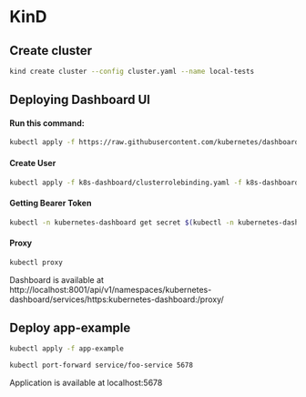 # KinD
## Create cluster

```sh
kind create cluster --config cluster.yaml --name local-tests
```

## Deploying Dashboard UI

#### Run this command:

```sh
kubectl apply -f https://raw.githubusercontent.com/kubernetes/dashboard/v2.0.0/aio/deploy/recommended.yaml
```

#### Create User

```sh
kubectl apply -f k8s-dashboard/clusterrolebinding.yaml -f k8s-dashboard/service-account.yaml
```

#### Getting Bearer Token
```sh
kubectl -n kubernetes-dashboard get secret $(kubectl -n kubernetes-dashboard get sa/admin-user -o jsonpath="{.secrets[0].name}") -o go-template="{{.data.token | base64decode}}"
```

#### Proxy

```sh
kubectl proxy
```

Dashboard is available at http://localhost:8001/api/v1/namespaces/kubernetes-dashboard/services/https:kubernetes-dashboard:/proxy/


## Deploy app-example

```sh
kubectl apply -f app-example
```

```sh
kubectl port-forward service/foo-service 5678
```

Application is available at localhost:5678